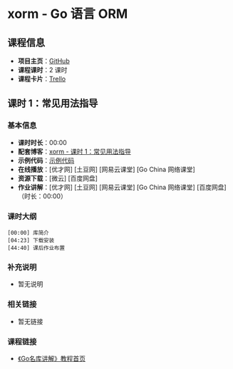 # xorm - Go 语言 ORM

## 课程信息

- **项目主页**：[GitHub](https://github.com/lunny/xorm)
- **课程课时**：2 课时
- **课程卡片**：[Trello](https://trello.com/c/ZtnCN72d/1-xorm-go-orm)

## 课时 1：常见用法指导

### 基本信息

- **课时时长**：00:00
- **配套博客**：[xorm - 课时 1：常见用法指导](http://wuwen.org/article/28/02-xorm-class1.html)
- **示例代码**：[示例代码](class1/sample)
- **在线播放**：[优才网] [土豆网] [网易云课堂] [Go China 网络课堂]
- **资源下载**：[微云] [百度网盘]
- **作业讲解**：[优才网] [土豆网] [网易云课堂] [Go China 网络课堂] [百度网盘]（时长：00:00）

### 课时大纲

	[00:00] 库简介
	[04:23] 下载安装
	[44:40] 课后作业布置
	
### 补充说明

- 暂无说明

### 相关链接

- 暂无链接

### 课程链接

- [《Go名库讲解》教程首页](http://unknwon.github.io/go-rock-libraries-showcases/)